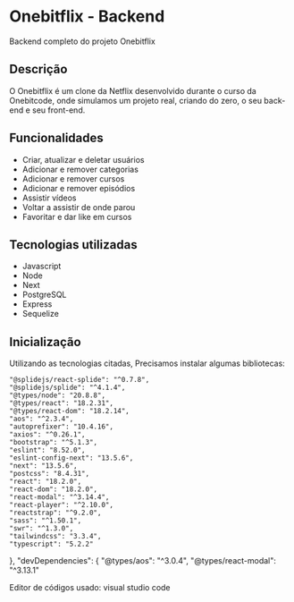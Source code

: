 
# Onebitflix - Backend

Backend completo do projeto Onebitflix


## Descrição

O Onebitflix é um clone da Netflix desenvolvido durante o curso da Onebitcode, onde simulamos um projeto real, criando do zero, o seu back-end e seu front-end.
## Funcionalidades
- Criar, atualizar e deletar usuários
- Adicionar e remover categorias
- Adicionar e remover cursos
- Adicionar e remover episódios
- Assistir vídeos
- Voltar a assistir de onde parou
- Favoritar e dar like em cursos

## Tecnologias utilizadas

- Javascript
- Node
- Next
- PostgreSQL
- Express
- Sequelize
## Inicialização
Utilizando as tecnologias citadas, Precisamos instalar algumas bibliotecas: 


    "@splidejs/react-splide": "^0.7.8",
    "@splidejs/splide": "^4.1.4",
    "@types/node": "20.8.8",
    "@types/react": "18.2.31",
    "@types/react-dom": "18.2.14",
    "aos": "^2.3.4",
    "autoprefixer": "10.4.16",
    "axios": "^0.26.1",
    "bootstrap": "^5.1.3",
    "eslint": "8.52.0",
    "eslint-config-next": "13.5.6",
    "next": "13.5.6",
    "postcss": "8.4.31",
    "react": "18.2.0",
    "react-dom": "18.2.0",
    "react-modal": "^3.14.4",
    "react-player": "^2.10.0",
    "reactstrap": "^9.2.0",
    "sass": "^1.50.1",
    "swr": "^1.3.0",
    "tailwindcss": "3.3.4",
    "typescript": "5.2.2"
  },
  "devDependencies": {
    "@types/aos": "^3.0.4",
    "@types/react-modal": "^3.13.1"

Editor de códigos usado: visual studio code








